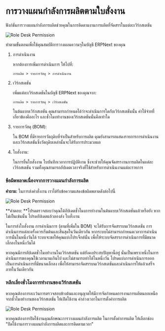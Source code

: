 <!-- add-breadcrumbs -->
# การวางแผนกำลังการผลิตตามใบสั่งงาน

ฟังก์ชันการวางแผนกำลังการผลิตช่วยคุณในการติดตามงานการผลิตที่จัดสรรในแต่ละเวิร์กสเตชัน

<img alt="Role Desk Permission" class="screenshot" src="{{docs_base_url}}/assets/img/articles/capacity-1.png">

ทำตามขั้นตอนเพื่อใช้คุณสมบัติการวางแผนความจุในบัญชี ERPNext ของคุณ

1. การดำเนินงาน

    หากต้องการเพิ่มการดำเนินการ ให้ไปที่:

    `การผลิต > รายการวัสดุ > การดำเนินงาน`

2. เวิร์กสเตชัน

    เพิ่มแต่ละเวิร์กสเตชันในบัญชี ERPNext ของคุณจาก:

    `การผลิต > รายการวัสดุ > เวิร์กสเตชัน`

    ในต้นแบบเวิร์กสเตชัน คุณสามารถกำหนดได้ว่าจะดำเนินการใดกับเวิร์กสเตชันนั้น ค่าใช้จ่ายที่เกี่ยวข้องคืออะไร และชั่วโมงทำงานของเวิร์กสเตชันนั้นคือเท่าใด

3. รายการวัสดุ (BOM):

    ใน BOM ที่มีรายการวัตถุดิบที่จำเป็นสำหรับการผลิต คุณยังสามารถแสดงรายการการดำเนินงานและเวิร์กสเตชันซึ่งวัตถุดิบเหล่านั้นจะได้รับการประมวลผล

4. ใบสั่งงาน:

    ในการยื่นใบสั่งงาน ใบบันทึกเวลาการปฏิบัติงาน ซึ่งจะช่วยให้คุณจัดสรรงานการผลิตในแต่ละเวิร์กสเตชัน รวมทั้งคุณสามารถอัปเดตเวลาจริงที่ใช้สำหรับการดำเนินงานแต่ละรายการ

### ข้อผิดพลาดเนื่องจากการวางแผนกำลังการผลิต

**คำถาม:** ในการส่งคำสั่งงาน เราได้รับข้อความแสดงข้อผิดพลาดดังต่อไปนี้

<img alt="Role Desk Permission" class="screenshot" src="{{docs_base_url}}/assets/img/articles/capacity-2.png">

**คำตอบ: **โปรดตรวจสอบว่าคุณได้อัปเดตชั่วโมงการทำงานในต้นแบบเวิร์กสเตชันแล้วหรือยัง หากไม่เป็นเช่นนั้น โปรดอัปเดตแล้วลองส่ง ใบสั่งงาน

ในการส่งใบสั่งงาน การดำเนินการ (ตามที่เพิ่มใน BOM) จะได้รับการจัดสรรบนเวิร์กสเตชัน การดำเนินการแต่ละครั้งควรเริ่มต้นและสิ้นสุดในวันเดียวกัน หากระบบไม่สามารถกำหนดเวลาการดำเนินการนั้นในหนึ่งวันได้ ระบบจะขอให้คุณแบ่งโปรเจ็กต์นั้น เพื่อให้ระบบจัดสรรการดำเนินการที่มีขนาดเล็กลงในหนึ่งวันได้

หากคุณมีการอัปเดตชั่วโมงทำงานในเวิร์กสเตชัน แต่ยังคงประสบปัญหานี้อยู่ นั่นเป็นเพราะหนึ่งในการดำเนินการของคุณใช้เวลานานเกินไป และไม่สามารถทำได้ในหนึ่งวัน โปรดแบ่งการดำเนินการออกเป็นการดำเนินการที่มีขนาดเล็กลง เพื่อให้สามารถจัดสรรบนเวิร์กสเตชันและดำเนินการให้แล้วเสร็จภายในวันเดียวกัน

### หลีกเลี่ยงชั่วโมงการทำงานของเวิร์กสเตชัน

หากคุณต้องการละเว้นการตรวจสอบข้างต้นและอนุญาตให้มีการจัดกำหนดการงานการผลิตนอกเหนือจากชั่วโมงทำงานของเวิร์กสเตชัน ให้เปิดใช้งาน
ค่าล่วงเวลาในการตั้งค่าการผลิต

<img alt="Role Desk Permission" class="screenshot" src="{{docs_base_url}}/assets/img/articles/capacity-3.png">

หากคุณต้องการปิดใช้งานคุณลักษณะการวางแผนกำลังการผลิต ในการตั้งค่าการผลิต ให้เลือกช่อง "ปิดใช้งานการวางแผนกำลังการผลิตและการติดตามเวลา"

